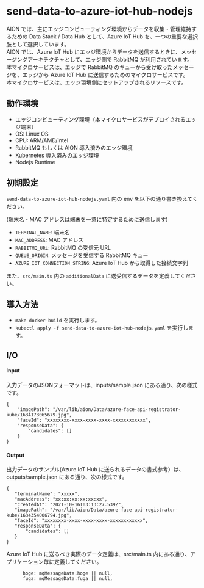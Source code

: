 # send-data-to-azure-iot-hub-nodejs

AION では、主にエッジコンピューティング環境からデータを収集・管理維持するための Data Stack / Data Hub として、Azure IoT Hub を、一つの重要な選択肢として選択しています。       
AION では、Azure IoT Hub にエッジ環境からデータを送信するときに、メッセージングアーキテクチャとして、エッジ側で RabbitMQ が利用されています。  
本マイクロサービスは、エッジで RabbitMQ のキューから受け取ったメッセージを、エッジから Azure IoT Hub に送信するためのマイクロサービスです。  
本マイクロサービスは、エッジ環境側にセットアップされるリソースです。


## 動作環境

* エッジコンピューティング環境（本マイクロサービスがデプロイされるエッジ端末）
* OS: Linux OS
* CPU: ARM/AMD/Intel
* RabbitMQ もしくは AION 導入済みのエッジ環境
* Kubernetes 導入済みのエッジ環境
* Nodejs Runtime

## 初期設定

`send-data-to-azure-iot-hub-nodejs.yaml` 内の env を以下の通り書き換えてください。

(端末名・MAC アドレスは端末を一意に特定するために送信します)

* `TERMINAL_NAME`: 端末名
* `MAC_ADDRESS`: MAC アドレス
* `RABBITMQ_URL`: RabbitMQ の受信元 URL
* `QUEUE_ORIGIN`: メッセージを受信する RabbitMQ キュー
* `AZURE_IOT_CONNECTION_STRING`: Azure IoT Hub から取得した接続文字列


また、`src/main.ts` 内の `additionalData` に送受信するデータを定義してください。


## 導入方法

* `make docker-build` を実行します。
* `kubectl apply -f send-data-to-azure-iot-hub-nodejs.yaml` を実行します。

## I/O
#### Input
入力データのJSONフォーマットは、inputs/sample.json にある通り、次の様式です。  
```
{
    "imagePath": "/var/lib/aion/Data/azure-face-api-registrator-kube/1634173065679.jpg",
    "faceId": "xxxxxxxx-xxxx-xxxx-xxxx-xxxxxxxxxxxx",
    "responseData": {
        "candidates": []
    }
}
```

#### Output
出力データのサンプル(Azure IoT Hub に送られるデータの書式参考）は、outputs/sample.json にある通り、次の様式です。  
```
{
   "terminalName": "xxxxx",
   "macAddress": "xx:xx:xx:xx:xx:xx",
   "createdAt": "2021-10-16T03:13:27.539Z",
   "imagePath": "/var/lib/aion/Data/azure-face-api-registrator-kube/1634354006794.jpg",
   "faceId": "xxxxxxxx-xxxx-xxxx-xxxx-xxxxxxxxxxxx",
   "responseData": {
       "candidates": []
   }
}
```
  
Azure IoT Hub に送るべき実際のデータ定義は、src/main.ts 内にある通り、アプリケーション毎に定義してください。  
```
      hoge: mqMessageData.hoge || null,
      fuga: mqMessageData.fuga || null,
```